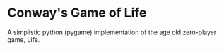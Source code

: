 # Conway's Game of Life

A simplistic python (pygame) implementation of the age old zero-player game, Life.